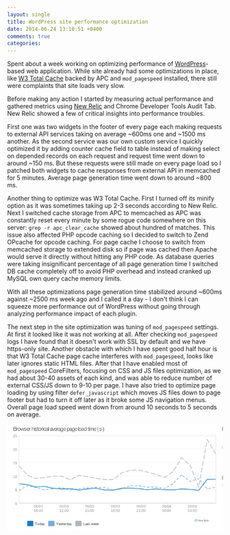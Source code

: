 ```yaml
---
layout: single
title: WordPress site performance optimization
date: 2014-06-24 13:10:51 +0400
comments: true
categories:
---
```


Spent about a week working on optimizing performance of
[WordPress](https://wordpress.org)-based web application. While site already had
some optimizations in place, like [W3 Total Cache](https://wordpress.org/plugins/w3-total-cache/) backed by
<abbr>APC</abbr> and `mod_pagespeed` installed, there still were complaints
that site loads very slow.

Before making any action I started by measuring actual performance and gathered
metrics using [New Relic](https://newrelic.com) and Chrome Developer Tools Audit
Tab. New Relic showed a few of critical insights into performance troubles.

First one was two widgets in the footer of every page each making requests to
external <abbr>API</abbr> services taking on average ~600ms one and ~1500 ms
another. As the second service was our own custom service I quickly optimized
it by adding counter cache field to table instead of making select on depended
records on each request and request time went down to around ~150 ms.  But
these requests were still made on every page load so I patched both widgets to
cache responses from external <abbr>API</abbr> in memcached for 5 minutes.
Average page generation time went down to around ~800 ms.

Another thing to optimize was W3 Total Cache. First I turned off its minify
option as it was sometimes taking up 2-3 seconds according to New Relic. Next I
switched cache storage from <abbr>APC</abbr> to memcached as <abbr>APC</abbr>
was constantly reset every minute by some rogue code somewhere on this server:
`grep -r apc_clear_cache` showed about hundred of matches. This issue also
affected <abbr>PHP</abbr> opcode caching so I decided to switch to Zend OPcache
for opcode caching.  For page cache I choose to switch from memcached storage
to extended disk so if page was cached then Apache would serve it directly
without hitting any <abbr>PHP</abbr> code. As database queries were taking
insignificant percentage of all page generation time I switched DB cache
completely off to avoid <abbr>PHP</abbr> overhead and instead cranked up MySQL
own query cache memory limits.

With all these optimizations page generation time stabilized around ~600ms
against ~2500 ms week ago and I called it a day - I don't think I can squeeze
more performance out of WordPress without going through analyzing performance
impact of each plugin.

The next step in the site optimization was tuning of `mod_pagespeed` settings.
At first it looked like it was not working at all. After checking
`mod_pagespeed` logs I have found that it doesn't work with SSL by default and
we have https-only site. Another obstacle with which I have spent good half
hour is that W3 Total Cache page cache interferes with `mod_pagespeed`, looks
like later ignores static HTML files. After that I have enabled most of
`mod_pagespeed` CoreFilters, focusing on CSS and JS files optimization, as we
had about 30-40 assets of each kind, and was able to reduce number of external
CSS/JS down to 9-10 per page. I have also tried to optimize page loading by
using filter `defer_javascript` which moves JS files down to page footer but
had to turn it off later as it broke some JS navigation menus. Overall page
load speed went down from around 10 seconds to 5 seconds on average.

![New Relic Graph](/images/newrelic.png)
